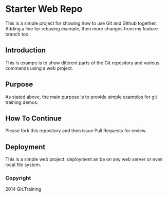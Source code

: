 # Starter Web Repo

This is a simple project for showing how to use Git and Github
together. Adding a line for rebasing example, then more changes from my feature branch too.

## Introduction

This is exampe is to show diferent parts
of the Git repository and various commands 
using a web project.

## Purpose

As stated above, the main purpose is to
provide simple examples for git training
demos.

## How To Continue

Please fork this repository and then issue Pull Requests for review.
## Deployment

This is a simple web project, deployment an be on any web server
or even local file system.

### Copyright

2014 Git.Training
